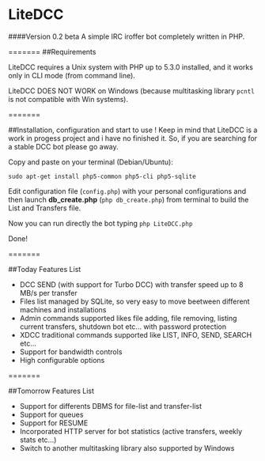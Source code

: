 LiteDCC
=======
####Version 0.2 beta
A simple IRC iroffer bot completely written in PHP.


=======
##Requirements

LiteDCC requires a Unix system with PHP up to 5.3.0 installed, and it works only in CLI mode (from command line).

LiteDCC DOES NOT WORK on Windows (because multitasking library ``` pcntl ``` is not compatible with Win systems).

=======

##Installation, configuration and start to use
! Keep in mind that LiteDCC is a work in progess project and i have no finished it. So, if you are searching for a stable DCC bot please go away.

Copy and paste on your terminal (Debian/Ubuntu):
```
sudo apt-get install php5-common php5-cli php5-sqlite
```

Edit configuration file (```config.php```) with your personal configurations and then launch **db_create.php** (```php db_create.php```) from terminal to build the List and Transfers file.

Now you can run directly the bot typing ```php LiteDCC.php```

Done!

=======

##Today Features List

* DCC SEND (with support for Turbo DCC) with transfer speed up to 8 MB/s per transfer
* Files list managed by SQLite, so very easy to move beetween different machines and installations
* Admin commands supported likes file adding, file removing, listing current transfers, shutdown bot etc... with password protection
* XDCC traditional commands supported like LIST, INFO, SEND, SEARCH etc...
* Support for bandwidth controls
* High configurable options

=======

##Tomorrow Features List

* Support for differents DBMS for file-list and transfer-list
* Support for queues
* Support for RESUME
* Incorporated HTTP server for bot statistics (active transfers, weekly stats etc...)
* Switch to another multitasking library also supported by Windows
